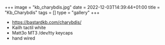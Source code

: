 +++
image = "kb_charybdis.jpg"
date = 2022-12-03T14:39:44+01:00
title = "Kb_Charybdis"
tags = []
type = "gallery"
+++

* https://bastardkb.com/charybdis/
* Kailh tactil white
* Matt3o MT3 /dev/tty keycaps
* hand wired
